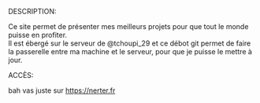 DESCRIPTION:  

Ce site permet de présenter mes meilleurs projets pour que tout le monde puisse en profiter.  
Il est ébergé sur le serveur de @tchoupi_29 et ce débot git permet de faire la passerelle entre ma machine et le serveur, pour que je puisse le mettre à jour.    

ACCÈS:  

bah vas juste sur https://nerter.fr 

